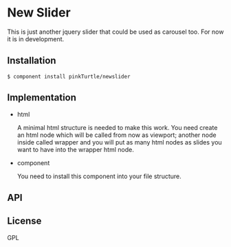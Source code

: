 
# New Slider

  This is just another jquery slider that could be used as carousel too. For
  now it is in development.

## Installation

    $ component install pinkTurtle/newslider

## Implementation

  - html

    A minimal html structure is needed to make this work. You need create an
    html node which will be called from now as viewport; another node inside
    called wrapper and you will put as many html nodes as slides you want to have
    into the wrapper html node.

  - component

    You need to install this component into your file structure.

## API


## License

  GPL
